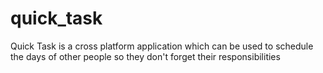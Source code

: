 # quick_task
Quick Task is a cross platform application which can be used to schedule the days of other people so they don't forget their responsibilities
 
